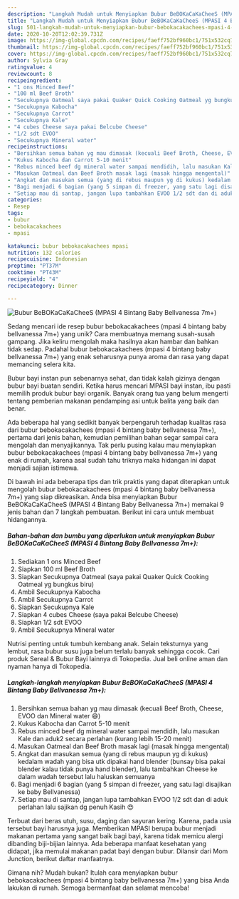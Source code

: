 ```yaml
---
description: "Langkah Mudah untuk Menyiapkan Bubur BeBOKaCaKaCheeS (MPASI 4 Bintang Baby Bellvanessa 7m+) Anti Gagal"
title: "Langkah Mudah untuk Menyiapkan Bubur BeBOKaCaKaCheeS (MPASI 4 Bintang Baby Bellvanessa 7m+) Anti Gagal"
slug: 501-langkah-mudah-untuk-menyiapkan-bubur-bebokacakachees-mpasi-4-bintang-baby-bellvanessa-7m-anti-gagal
date: 2020-10-20T12:02:39.731Z
image: https://img-global.cpcdn.com/recipes/faeff752bf960bc1/751x532cq70/bubur-bebokacakachees-mpasi-4-bintang-baby-bellvanessa-7m-foto-resep-utama.jpg
thumbnail: https://img-global.cpcdn.com/recipes/faeff752bf960bc1/751x532cq70/bubur-bebokacakachees-mpasi-4-bintang-baby-bellvanessa-7m-foto-resep-utama.jpg
cover: https://img-global.cpcdn.com/recipes/faeff752bf960bc1/751x532cq70/bubur-bebokacakachees-mpasi-4-bintang-baby-bellvanessa-7m-foto-resep-utama.jpg
author: Sylvia Gray
ratingvalue: 4
reviewcount: 8
recipeingredient:
- "1 ons Minced Beef"
- "100 ml Beef Broth"
- "Secukupnya Oatmeal saya pakai Quaker Quick Cooking Oatmeal yg bungkus biru"
- "Secukupnya Kabocha"
- "Secukupnya Carrot"
- "Secukupnya Kale"
- "4 cubes Cheese saya pakai Belcube Cheese"
- "1/2 sdt EVOO"
- "Secukupnya Mineral water"
recipeinstructions:
- "Bersihkan semua bahan yg mau dimasak (kecuali Beef Broth, Cheese, EVOO dan Mineral water 😄)"
- "Kukus Kabocha dan Carrot 5-10 menit"
- "Rebus minced beef dg mineral water sampai mendidih, lalu masukan Kale dan aduk2 secara perlahan (kurang lebih 15-20 menit)"
- "Masukan Oatmeal dan Beef Broth masak lagi (masak hingga mengental)"
- "Angkat dan masukan semua (yang di rebus maupun yg di kukus) kedalam wadah yang bisa utk dipakai hand blender (bunsay bisa pakai blender kalau tidak punya hand blender), lalu tambahkan Cheese ke dalam wadah tersebut lalu haluskan semuanya"
- "Bagi menjadi 6 bagian (yang 5 simpan di freezer, yang satu lagi disajikan ke baby Bellvanessa)"
- "Setiap mau di santap, jangan lupa tambahkan EVOO 1/2 sdt dan di aduk perlahan lalu sajikan dg penuh Kasih 😍"
categories:
- Resep
tags:
- bubur
- bebokacakachees
- mpasi

katakunci: bubur bebokacakachees mpasi 
nutrition: 132 calories
recipecuisine: Indonesian
preptime: "PT37M"
cooktime: "PT43M"
recipeyield: "4"
recipecategory: Dinner

---
```



![Bubur BeBOKaCaKaCheeS (MPASI 4 Bintang Baby Bellvanessa 7m+)](https://img-global.cpcdn.com/recipes/faeff752bf960bc1/751x532cq70/bubur-bebokacakachees-mpasi-4-bintang-baby-bellvanessa-7m-foto-resep-utama.jpg)

Sedang mencari ide resep bubur bebokacakachees (mpasi 4 bintang baby bellvanessa 7m+) yang unik? Cara membuatnya memang susah-susah gampang. Jika keliru mengolah maka hasilnya akan hambar dan bahkan tidak sedap. Padahal bubur bebokacakachees (mpasi 4 bintang baby bellvanessa 7m+) yang enak seharusnya punya aroma dan rasa yang dapat memancing selera kita.

Bubur bayi instan pun sebenarnya sehat, dan tidak kalah gizinya dengan bubur bayi buatan sendiri. Ketika harus mencari MPASI bayi instan, ibu pasti memilih produk bubur bayi organik. Banyak orang tua yang belum mengerti tentang pemberian makanan pendamping asi untuk balita yang baik dan benar.

Ada beberapa hal yang sedikit banyak berpengaruh terhadap kualitas rasa dari bubur bebokacakachees (mpasi 4 bintang baby bellvanessa 7m+), pertama dari jenis bahan, kemudian pemilihan bahan segar sampai cara mengolah dan menyajikannya. Tak perlu pusing kalau mau menyiapkan bubur bebokacakachees (mpasi 4 bintang baby bellvanessa 7m+) yang enak di rumah, karena asal sudah tahu triknya maka hidangan ini dapat menjadi sajian istimewa.


Di bawah ini ada beberapa tips dan trik praktis yang dapat diterapkan untuk mengolah bubur bebokacakachees (mpasi 4 bintang baby bellvanessa 7m+) yang siap dikreasikan. Anda bisa menyiapkan Bubur BeBOKaCaKaCheeS (MPASI 4 Bintang Baby Bellvanessa 7m+) memakai 9 jenis bahan dan 7 langkah pembuatan. Berikut ini cara untuk membuat hidangannya.

<!--inarticleads1-->

##### Bahan-bahan dan bumbu yang diperlukan untuk menyiapkan Bubur BeBOKaCaKaCheeS (MPASI 4 Bintang Baby Bellvanessa 7m+):

1. Sediakan 1 ons Minced Beef
1. Siapkan 100 ml Beef Broth
1. Siapkan Secukupnya Oatmeal (saya pakai Quaker Quick Cooking Oatmeal yg bungkus biru)
1. Ambil Secukupnya Kabocha
1. Ambil Secukupnya Carrot
1. Siapkan Secukupnya Kale
1. Siapkan 4 cubes Cheese (saya pakai Belcube Cheese)
1. Siapkan 1/2 sdt EVOO
1. Ambil Secukupnya Mineral water


Nutrisi penting untuk tumbuh kembang anak. Selain teksturnya yang lembut, rasa bubur susu juga belum terlalu banyak sehingga cocok. Cari produk Sereal &amp; Bubur Bayi lainnya di Tokopedia. Jual beli online aman dan nyaman hanya di Tokopedia. 

<!--inarticleads2-->

##### Langkah-langkah menyiapkan Bubur BeBOKaCaKaCheeS (MPASI 4 Bintang Baby Bellvanessa 7m+):

1. Bersihkan semua bahan yg mau dimasak (kecuali Beef Broth, Cheese, EVOO dan Mineral water 😄)
1. Kukus Kabocha dan Carrot 5-10 menit
1. Rebus minced beef dg mineral water sampai mendidih, lalu masukan Kale dan aduk2 secara perlahan (kurang lebih 15-20 menit)
1. Masukan Oatmeal dan Beef Broth masak lagi (masak hingga mengental)
1. Angkat dan masukan semua (yang di rebus maupun yg di kukus) kedalam wadah yang bisa utk dipakai hand blender (bunsay bisa pakai blender kalau tidak punya hand blender), lalu tambahkan Cheese ke dalam wadah tersebut lalu haluskan semuanya
1. Bagi menjadi 6 bagian (yang 5 simpan di freezer, yang satu lagi disajikan ke baby Bellvanessa)
1. Setiap mau di santap, jangan lupa tambahkan EVOO 1/2 sdt dan di aduk perlahan lalu sajikan dg penuh Kasih 😍


Terbuat dari beras utuh, susu, daging dan sayuran kering. Karena, pada usia tersebut bayi harusnya juga. Memberikan MPASI berupa bubur menjadi makanan pertama yang sangat baik bagi bayi, karena tidak memicu alergi dibanding biji-bijian lainnya. Ada beberapa manfaat kesehatan yang didapat, jika memulai makanan padat bayi dengan bubur. Dilansir dari Mom Junction, berikut daftar manfaatnya. 

Gimana nih? Mudah bukan? Itulah cara menyiapkan bubur bebokacakachees (mpasi 4 bintang baby bellvanessa 7m+) yang bisa Anda lakukan di rumah. Semoga bermanfaat dan selamat mencoba!
